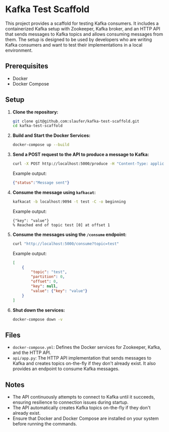 # Kafka Test Scaffold

This project provides a scaffold for testing Kafka consumers. It includes a containerized Kafka setup with Zookeeper, Kafka broker, and an HTTP API that sends messages to Kafka topics and allows consuming messages from them. The setup is designed to be used by developers who are writing Kafka consumers and want to test their implementations in a local environment.

## Prerequisites

- Docker
- Docker Compose

## Setup

1. **Clone the repository:**

   ```sh
   git clone git@github.com:slaufer/kafka-test-scaffold.git
   cd kafka-test-scaffold
   ```

2. **Build and Start the Docker Services:**

   ```sh
   docker-compose up --build
   ```

3. **Send a POST request to the API to produce a message to Kafka:**

   ```sh
   curl -X POST http://localhost:5000/produce -H "Content-Type: application/json" -d '{"topic": "test", "message": {"key": "value"}}'
   ```

   Example output:
   ```json
   {"status":"Message sent"}
   ```

4. **Consume the message using `kafkacat`:**

   ```sh
   kafkacat -b localhost:9094 -t test -C -o beginning
   ```

   Example output:
   ```
   {"key": "value"}
   % Reached end of topic test [0] at offset 1
   ```

5. **Consume the messages using the `/consume` endpoint:**

   ```sh
   curl "http://localhost:5000/consume?topic=test"
   ```

   Example output:
   ```json
   [
       {
           "topic": "test",
           "partition": 0,
           "offset": 0,
           "key": null,
           "value": {"key": "value"}
       }
   ]
   ```

6. **Shut down the services:**

   ```sh
   docker-compose down -v
   ```

## Files

- `docker-compose.yml`: Defines the Docker services for Zookeeper, Kafka, and the HTTP API.
- `api/app.py`: The HTTP API implementation that sends messages to Kafka and creates topics on-the-fly if they don't already exist. It also provides an endpoint to consume Kafka messages.

## Notes

- The API continuously attempts to connect to Kafka until it succeeds, ensuring resilience to connection issues during startup.
- The API automatically creates Kafka topics on-the-fly if they don't already exist.
- Ensure that Docker and Docker Compose are installed on your system before running the commands.

